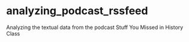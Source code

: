 # analyzing_podcast_rssfeed
Analyzing the textual data from the podcast Stuff You Missed in History Class 
